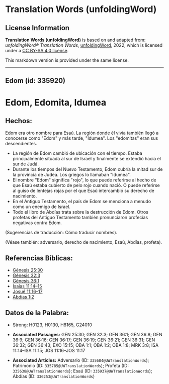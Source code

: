 # Translation Words (unfoldingWord)

## License Information

**Translation Words (unfoldingWord)** is based on and adapted from: _unfoldingWord® Translation Words_, [unfoldingWord](https://unfoldingword.org/utw), 2022, which is licensed under a [CC BY-SA 4.0 license](https://creativecommons.org/licenses/by-sa/4.0/legalcode.en).

This markdown version is provided under the same license.



--------------------------------

## Edom (id: 335920)

Edom, Edomita, Idumea
=====================

Hechos:
-------

Edom era otro nombre para Esaú. La región donde él vivía también llegó a conocerse como "Edom" y más tarde, "Idumea". Los "edomitas" eran sus descendientes.

* La región de Edom cambió de ubicación con el tiempo. Estaba principalmente situada al sur de Israel y finalmente se extendió hacia el sur de Judá.
* Durante los tiempos del Nuevo Testamento, Edom cubría la mitad sur de la provincia de Judea. Los griegos lo llamaban "Idumea".
* El nombre "Edom" significa "rojo", lo que puede referirse al hecho de que Esaú estaba cubierto de pelo rojo cuando nació. O puede referirse al guiso de lentejas rojas por el que Esaú intercambió su derecho de nacimiento.
* En el Antiguo Testamento, el país de Edom se menciona a menudo como un enemigo de Israel.
* Todo el libro de Abdías trata sobre la destrucción de Edom. Otros profetas del Antiguo Testamento también pronunciaron profecías negativas contra Edom.

(Sugerencias de traducción: Cómo traducir nombres).

(Véase también: adversario, derecho de nacimiento, Esaú, Abdías, profeta).

Referencias Bíblicas:
---------------------

* [Génesis 25:30](https://ref.ly/Gen25:30)
* [Génesis 32:3](https://ref.ly/Gen32:3)
* [Génesis 36:1](https://ref.ly/Gen36:1)
* [Isaías 11:14–15](https://ref.ly/Isa11:14-Isa11:15)
* [Josué 11:16–17](https://ref.ly/Josh11:16-Josh11:17)
* [Abdías 1:2](https://ref.ly/Obad1:2)

Datos de la Palabra:
--------------------

* Strong: H0123, H0130, H8165, G24010

* **Associated Passages:** GEN 25:30; GEN 32:3; GEN 36:1; GEN 36:8; GEN 36:9; GEN 36:16; GEN 36:17; GEN 36:19; GEN 36:21; GEN 36:31; GEN 36:32; GEN 36:43; EXO 15:15; OBA 1:1; OBA 1:2; OBA 1:8; MRK 3:8; ISA 11:14–ISA 11:15; JOS 11:16–JOS 11:17
* **Associated Articles:** Adversario (ID: `335684@UWTranslationWords`); Patrimonio (ID: `335785@UWTranslationWords`); Profeta (ID: `335638@UWTranslationWords`); Esaú (ID: `335937@UWTranslationWords`); Abdías (ID: `336253@UWTranslationWords`)


